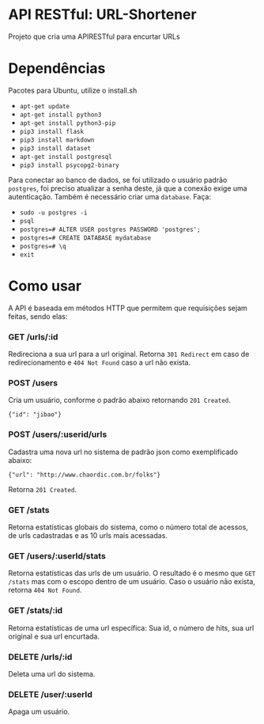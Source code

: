 # API RESTful: URL-Shortener
Projeto que cria uma APIRESTful para encurtar URLs
# Dependências
Pacotes para Ubuntu, utilize o install.sh

* `apt-get update`
* `apt-get install python3`
* `apt-get install python3-pip`
* `pip3 install flask`
* `pip3 install markdown`
* `pip3 install dataset`
* `apt-get install postgresql`
* `pip3 install psycopg2-binary`

Para conectar ao banco de dados, se foi utilizado o usuário padrão `postgres`, foi preciso atualizar a senha deste, já que a conexão exige uma autenticação. Também é necessário criar uma `database`.
Faça:

* `sudo -u postgres -i`
* `psql`
* `postgres=# ALTER USER postgres PASSWORD 'postgres';`
* `postgres=# CREATE DATABASE mydatabase`
* `postgres=# \q`
* `exit `

# Como usar
A API é baseada em métodos HTTP que permitem que requisições sejam feitas, sendo elas:

### GET /urls/:id
Redireciona a sua url para a url original.
Retorna `301 Redirect` em caso de redirecionamento e `404 Not Found` caso a url não exista.

### POST /users
Cria um usuário, conforme o padrão abaixo retornando `201 Created`.

`{"id": "jibao"}`
### POST /users/:userid/urls
Cadastra uma nova url no sistema de padrão json como exemplificado abaixo:

`{"url": "http://www.chaordic.com.br/folks"}`

Retorna `201 Created`.

### GET /stats
Retorna estatísticas globais do sistema, como o número total de acessos, de urls cadastradas e as 10 urls mais acessadas.

### GET /users/:userId/stats
Retorna estatísticas das urls de um usuário. O resultado é o mesmo que `GET /stats` mas com o escopo dentro de um usuário.
Caso o usuário não exista, retorna `404 Not Found`.

### GET /stats/:id
Retorna estatísticas de uma url específica: Sua id, o número de hits, sua url original e sua url encurtada.

### DELETE /urls/:id
Deleta uma url do sistema.

### DELETE /user/:userId
Apaga um usuário.



